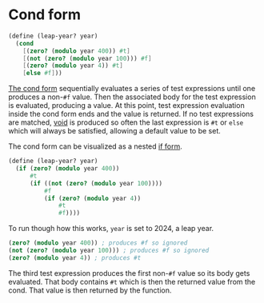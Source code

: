 # Cond form

```scheme
(define (leap-year? year)
  (cond
    [(zero? (modulo year 400)) #t]
    [(not (zero? (modulo year 100))) #f]
    [(zero? (modulo year 4)) #t]
    [else #f]))
```

[The cond form](cond-form) sequentially evaluates a series of test expressions until one produces a non-`#f` value.
Then the associated body for the test expression is evaluated, producing a value.
At this point, test expression evaluation inside the cond form ends and the value is returned.
If no test expressions are matched, [void](void-constant) is produced so often
the last expression is `#t` or `else` which will always be satisfied, allowing a default value to be set.

The cond form can be visualized as a nested [if form](if-form).

```scheme
(define (leap-year? year)
  (if (zero? (modulo year 400))
      #t
      (if ((not (zero? (modulo year 100))))
          #f
          (if (zero? (modulo year 4))
              #t
              #f))))
```

To run though how this works, `year` is set to 2024, a leap year.

```scheme
(zero? (modulo year 400)) ; produces #f so ignored
(not (zero? (modulo year 100))) ; produces #f so ignored
(zero? (modulo year 4)) ; produces #t
```

The third test expression produces the first non-`#f` value so its body gets evaluated.
That body contains `#t` which is then the returned value from the cond.
That value is then returned by the function.


[cond-form]: https://docs.racket-lang.org/guide/conditionals.html#%28part._cond%29
[void-constant]: https://docs.racket-lang.org/reference/void.html#%28def._%28%28quote._~23~25kernel%29._void%29%29
[if-form]: https://docs.racket-lang.org/reference/if.html